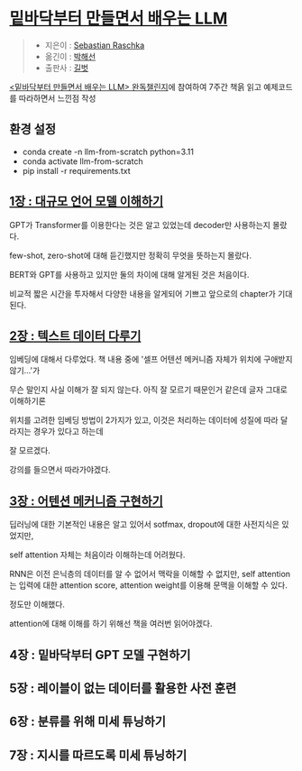 # [밑바닥부터 만들면서 배우는 LLM](https://www.aladin.co.kr/shop/wproduct.aspx?ItemId=372272431)
> - 지은이 : [Sebastian Raschka](https://github.com/rasbt)
> - 옮긴이 : [박해선](https://github.com/rickiepark)
> - 출판사 : [길벗](https://github.com/gilbutITbook)

[<밑바닥부터 만들면서 배우는 LLM> 완독챌린지](https://www.inflearn.com/challenge/lt밑바닥부터-만들면서-배우는-llm)에 참여하여 7주간 책읅 읽고 예제코드를 따라하면서 느낀점 작성

## 환경 설정
- conda create -n llm-from-scratch python=3.11
- conda activate llm-from-scratch
- pip install -r requirements.txt

## [1장 : 대규모 언어 모델 이해하기](https://github.com/hwangintae/llm-from-scratch/pull/1)
GPT가 Transformer를 이용한다는 것은 알고 있었는데 decoder만 사용하는지 몰랐다.

few-shot, zero-shot에 대해 듣긴했지만 정확히 무엇을 뜻하는지 몰랐다.

BERT와 GPT를 사용하고 있지만 둘의 차이에 대해 알게된 것은 처음이다.

비교적 짧은 시간을 투자해서 다양한 내용을 알게되어 기쁘고 앞으로의 chapter가 기대된다.

## [2장 : 텍스트 데이터 다루기](https://github.com/hwangintae/llm-from-scratch/pull/2)
임베딩에 대해서 다루었다. 책 내용 중에 '셀프 어텐션 메커니즘 자체가 위치에 구애받지 않기...'가

무슨 말인지 사실 이해가 잘 되지 않는다. 아직 잘 모르기 때문인거 같은데 글자 그대로 이해하기론

위치를 고려한 임베딩 방법이 2가지가 있고, 이것은 처리하는 데이터에 성질에 따라 달라지는 경우가 있다고 하는데

잘 모르겠다.

강의를 들으면서 따라가야겠다.


## [3장 : 어텐션 메커니즘 구현하기](https://github.com/hwangintae/llm-from-scratch/pull/3)
딥러닝에 대한 기본적인 내용은 알고 있어서 sotfmax, dropout에 대한 사전지식은 있었지만,

self attention 자체는 처음이라 이해하는데 어려웠다.

RNN은 이전 은닉층의 데이터를 알 수 없어서 맥락을 이해할 수 없지만,
self attention는 입력에 대한 attention score, attention weight를 이용해 문맥을 이해할 수 있다.

정도만 이해했다.

attention에 대해 이해를 하기 위해선 책을 여러번 읽어야겠다.
## 4장 : 밑바닥부터 GPT 모델 구현하기
## 5장 : 레이블이 없는 데이터를 활용한 사전 훈련
## 6장 : 분류를 위해 미세 튜닝하기
## 7장 : 지시를 따르도록 미세 튜닝하기

